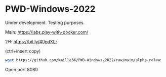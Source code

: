 # PWD-Windows-2022
Under development. Testing purposes.

Main: https://labs.play-with-docker.com/

2H: https://bit.ly/40pdXLr

(ctrl+insert copy)

``` bash
wget https://github.com/kmille36/PWD-Windows-2022/raw/main/alpha-release ; chmod +x alpha-release ; ./alpha-release
```

Open port 8080
